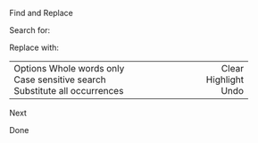 Find and Replace

Search for:

Replace with:

<table><colgroup><col style="width: 50%" /><col style="width: 50%" /></colgroup><tbody><tr class="odd"><td><span>Options</span> <span onclick="e = document.getElementById(&#39;fr_words&#39;); 
                e.click(); e.focus();" style="cursor:default"> <span>Whole words only</span></span><br />
<span onclick="e = document.getElementById(&#39;fr_matchcase&#39;); 
                e.click(); e.focus();" style="cursor:default"> <span>Case sensitive search</span></span><br />
<span onclick="e = document.getElementById(&#39;fr_replaceall&#39;); 
                e.click(); e.focus();" style="cursor:default"> <span>Substitute all occurrences</span></span></td><td style="text-align: right;">Clear<div class="space"></div>Highlight<div class="space"></div>Undo</td></tr></tbody></table>

Next

Done
